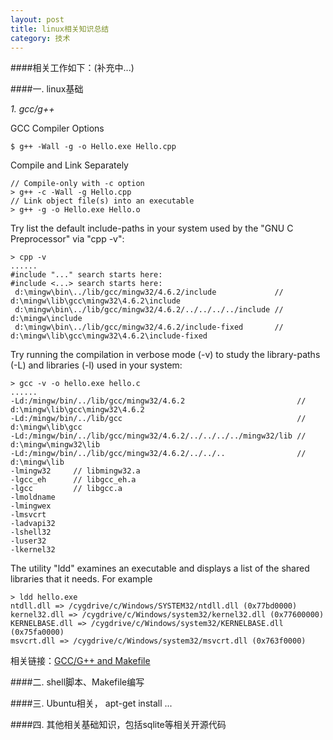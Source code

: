```yaml
---
layout: post
title: linux相关知识总结
category: 技术
---
```


####相关工作如下：(补充中...)

####一. linux基础

*1. gcc/g++*

GCC Compiler Options

    $ g++ -Wall -g -o Hello.exe Hello.cpp

Compile and Link Separately

    // Compile-only with -c option
    > g++ -c -Wall -g Hello.cpp
    // Link object file(s) into an executable
    > g++ -g -o Hello.exe Hello.o

Try list the default include-paths in your system used by the "GNU C Preprocessor" via "cpp -v":

    > cpp -v
    ......
    #include "..." search starts here:
    #include <...> search starts here:
     d:\mingw\bin\../lib/gcc/mingw32/4.6.2/include             // d:\mingw\lib\gcc\mingw32\4.6.2\include
     d:\mingw\bin\../lib/gcc/mingw32/4.6.2/../../../../include // d:\mingw\include
     d:\mingw\bin\../lib/gcc/mingw32/4.6.2/include-fixed       // d:\mingw\lib\gcc\mingw32\4.6.2\include-fixed

Try running the compilation in verbose mode (-v) to study the library-paths (-L) and libraries (-l) used in your system:

    > gcc -v -o hello.exe hello.c
    ......
    -Ld:/mingw/bin/../lib/gcc/mingw32/4.6.2                         // d:\mingw\lib\gcc\mingw32\4.6.2
    -Ld:/mingw/bin/../lib/gcc                                       // d:\mingw\lib\gcc
    -Ld:/mingw/bin/../lib/gcc/mingw32/4.6.2/../../../../mingw32/lib // d:\mingw\mingw32\lib
    -Ld:/mingw/bin/../lib/gcc/mingw32/4.6.2/../../..                // d:\mingw\lib
    -lmingw32     // libmingw32.a
    -lgcc_eh      // libgcc_eh.a
    -lgcc         // libgcc.a
    -lmoldname
    -lmingwex
    -lmsvcrt
    -ladvapi32
    -lshell32
    -luser32 
    -lkernel32

The utility "ldd" examines an executable and displays a list of the shared libraries that it needs. For example

    > ldd hello.exe
    ntdll.dll => /cygdrive/c/Windows/SYSTEM32/ntdll.dll (0x77bd0000)
    kernel32.dll => /cygdrive/c/Windows/system32/kernel32.dll (0x77600000)
    KERNELBASE.dll => /cygdrive/c/Windows/system32/KERNELBASE.dll (0x75fa0000)
    msvcrt.dll => /cygdrive/c/Windows/system32/msvcrt.dll (0x763f0000)

相关链接：[GCC/G++ and Makefile](https://www3.ntu.edu.sg/home/ehchua/programming/cpp/gcc_make.html "Markdown")

####二. shell脚本、Makefile编写

####三. Ubuntu相关， apt-get install ...

####四. 其他相关基础知识，包括sqlite等相关开源代码
